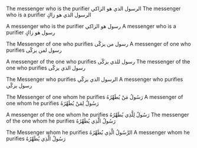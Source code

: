 

The messenger who is the purifier
الرسول الذي هو الزاكي
The messenger who is a purifier
الرسول الذي هو زاكٍ

A messenger who is the purifier
رسول هو الزاكي
A messenger who is a purifier 
رسول هو زاكٍ


The Messenger of one who purifies
رسول من يزكّى
A messenger of one who purifies
رسول لمن يزكّى

A messenger of the one who purifies
رسول للذي يزكّى
The messenger of the one who purifies
رسول الذي يزكّى


The Messenger who purifies
الرسول الذي يزكّي
A messenger who purifies
رسول يزكّي



The Messenger of one whom he purifies
رَسُولُ مَنْ يُطَهِّرُهُ
A messenger of one whom he purifies
رَسُولٌ لِمَنْ يُطَهِّرُهُ

A messenger of the one whom he purifies
رَسُولٌ لِلَّذِي يُطَهِّرُهُ
The messenger of the one whom he purifies
رَسُولُ الَّذِي يُطَهِّرُهُ

The Messenger whom he purifies
الرَّسُولُ الَّذِي يُطَهِّرُهُ
A messenger whom he purifies
رَسُولٌ الَّذِي يُطَهِّرُهُ